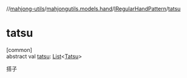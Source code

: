 //[mahjong-utils](../../../index.md)/[mahjongutils.models.hand](../index.md)/[IRegularHandPattern](index.md)/[tatsu](tatsu.md)

# tatsu

[common]\
abstract val [tatsu](tatsu.md): [List](https://kotlinlang.org/api/latest/jvm/stdlib/kotlin-stdlib/kotlin.collections/-list/index.html)&lt;[Tatsu](../../mahjongutils.models/-tatsu/index.md)&gt;

搭子
